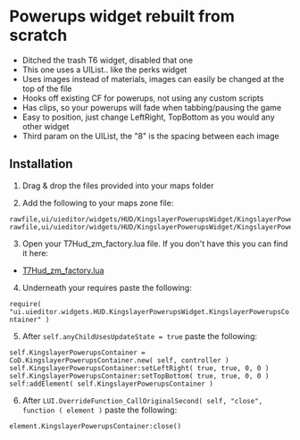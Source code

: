 # Powerups widget rebuilt from scratch
- Ditched the trash T6 widget, disabled that one
- This one uses a UIList.. like the perks widget
- Uses images instead of materials, images can easily be changed at the top of the file
- Hooks off existing CF for powerups, not using any custom scripts
- Has clips, so your powerups will fade when tabbing/pausing the game
- Easy to position, just change LeftRight, TopBottom as you would any other widget
- Third param on the UIList, the "8" is the spacing between each image

## Installation
1) Drag & drop the files provided into your maps folder

2) Add the following to your maps zone file:

```
rawfile,ui/uieditor/widgets/HUD/KingslayerPowerupsWidget/KingslayerPowerupsContainer.lua
rawfile,ui/uieditor/widgets/HUD/KingslayerPowerupsWidget/KingslayerPowerupsListItem.lua
```

3) Open your T7Hud_zm_factory.lua file. If you don't have this you can find it here:
- [T7Hud_zm_factory.lua](https://github.com/KingslayerKyle/T7LuaRepo/blob/main/Ship/ui/uieditor/menus/hud/T7Hud_zm_factory.lua)

4) Underneath your requires paste the following:

`require( "ui.uieditor.widgets.HUD.KingslayerPowerupsWidget.KingslayerPowerupsContainer" )`

5) After `self.anyChildUsesUpdateState = true` paste the following:

```
self.KingslayerPowerupsContainer = CoD.KingslayerPowerupsContainer.new( self, controller )
self.KingslayerPowerupsContainer:setLeftRight( true, true, 0, 0 )
self.KingslayerPowerupsContainer:setTopBottom( true, true, 0, 0 )
self:addElement( self.KingslayerPowerupsContainer )
```

6) After `LUI.OverrideFunction_CallOriginalSecond( self, "close", function ( element )` paste the following:

`element.KingslayerPowerupsContainer:close()`
